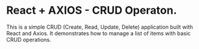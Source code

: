 # React + AXIOS - CRUD Operaton.

This is a simple CRUD (Create, Read, Update, Delete) application built with React and Axios. It demonstrates how to manage a list of items with basic CRUD operations.

